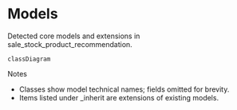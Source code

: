 # Models

Detected core models and extensions in sale_stock_product_recommendation.

```mermaid
classDiagram
```

Notes
- Classes show model technical names; fields omitted for brevity.
- Items listed under _inherit are extensions of existing models.

